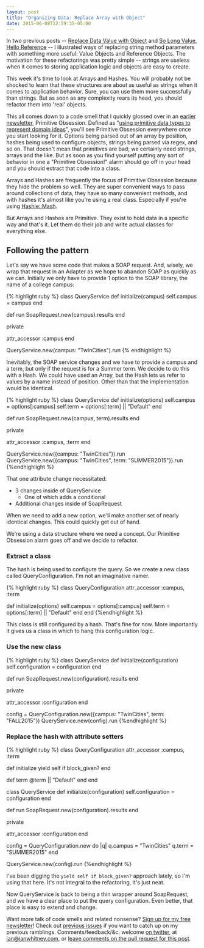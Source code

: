 ```yaml
---
layout: post
title: "Organizing Data: Replace Array with Object"
date: 2015-06-08T12:59:35-05:00
---
```


In two previous posts -- [Replace Data Value with Object](http://designisrefactoring.com/2015/04/26/organizing-data-replace-data-value-with-object/) and [So Long Value, Hello Reference](http://designisrefactoring.com/2015/05/11/so-long-value-object-hello-reference/) -- I illustrated ways of replacing string method parameters with something more useful: Value Objects and Reference Objects. The motivation for these refactorings was pretty simple -- strings are useless when it comes to storing application logic and objects are easy to create.

This week it's time to look at Arrays and Hashes. You will probably not be shocked to learn that these structures are about as useful as strings when it comes to application behavior. Sure, you can use them more successfully than strings. But as soon as any complexity rears its head, you should refactor them into 'real' objects.

This all comes down to a code smell that I quickly glossed over in an [earlier newsletter](http://tinyletter.com/ianwhitney/letters/not-very-much-about-primitives), Primitive Obsession. Defined as "[using primitive data types to represent domain ideas](http://c2.com/cgi/wiki?PrimitiveObsession)", you'll see Primitive Obsession everywhere once you start looking for it. Options being parsed out of an array by position, hashes being used to configure objects, strings being parsed via regex, and so on. That doesn't mean that primitives are bad; we certainly need strings, arrays and the like. But as soon as you find yourself putting any sort of behavior in one a "Primitive Obsession!" alarm should go off in your head and you should extract that code into a class.

Arrays and Hashes are frequently the focus of Primitive Obsession because they hide the problem so well. They are super convenient ways to pass around collections of data, they have so many convenient methods, and with hashes it's almost like you're using a real class. Especially if you're using [Hashie::Mash](https://github.com/intridea/hashie#mash).

But Arrays and Hashes are Primitive. They exist to hold data in a specific way and that's it. Let them do their job and write actual classes for everything else.

## Following the pattern

Let's say we have some code that makes a SOAP request. And, wisely, we wrap that request in an Adapter as we hope to abandon SOAP as quickly as we can. Initially we only have to provide 1 option to the SOAP library, the name of a college campus:

{% highlight ruby %}
class QueryService
  def initialize(campus)
    self.campus = campus
  end

  def run
    SoapRequest.new(campus).results
  end

  private

  attr_accessor :campus
end

QueryService.new(campus: "TwinCities").run
{% endhighlight %}

Inevitably, the SOAP service changes and we have to provide a campus and a term, but only if the request is for a Summer term. We decide to do this with a Hash. We could have used an Array, but the Hash lets us refer to values by a name instead of position. Other than that the implementation would be identical.

{% highlight ruby %}
class QueryService
  def initialize(options)
    self.campus = options[:campus]
    self.term = options[:term] || "Default"
  end

  def run
    SoapRequest.new(campus, term).results
  end

  private

  attr_accessor :campus, :term
end

QueryService.new({campus: "TwinCities"}).run
QueryService.new({campus: "TwinCities", term: "SUMMER2015"}).run
{%endhighlight %}

That one attribute change necessitated:

- 3 changes inside of QueryService
  - One of which adds a conditional
- Additional changes inside of SoapRequest

When we need to add a new option, we'll make another set of nearly identical changes. This could quickly get out of hand.

We're using a data structure where we need a concept. Our Primitive Obsession alarm goes off and we decide to refactor.

### Extract a class

The hash is being used to configure the query. So we create a new class called QueryConfiguration. I'm not an imaginative namer.

{% highlight ruby %}
class QueryConfiguration
  attr_accessor :campus, :term

  def initialize(options)
    self.campus = options[:campus]
    self.term = options[:term] || "Default"
  end
end
{%endhighlight %}

This class is still configured by a hash. That's fine for now. More importantly it gives us a class in which to hang this configuration logic.

### Use the new class

{% highlight ruby %}
class QueryService
  def initialize(configuration)
    self.configuration = configuration
  end

  def run
    SoapRequest.new(configuration).results
  end

  private

  attr_accessor :configuration
end

config = QueryConfiguration.new({campus: "TwinCities", term: "FALL2015"})
QueryService.new(config).run
{%endhighlight %}

### Replace the hash with attribute setters

{% highlight ruby %}
class QueryConfiguration
  attr_accessor :campus, :term

  def initialize
    yield self if block_given?
  end

  def term
    @term || "Default"
  end
end

class QueryService
  def initialize(configuration)
    self.configuration = configuration
  end

  def run
    SoapRequest.new(configuration).results
  end

  private

  attr_accessor :configuration
end

config = QueryConfiguration.new do |q|
  q.campus = "TwinCities"
  q.term = "SUMMER2015"
end

QueryService.new(config).run
{%endhighlight %}

I've been digging the `yield self if block_given?` approach lately, so I'm using that here. It's not integral to the refactoring, it's just neat.

Now QueryService is back to being a thin wrapper around SoapRequest, and we have a clear place to put the query configuration. Even better, that place is easy to extend and change.

Want more talk of code smells and related nonsense? [Sign up for my free newsletter](http://tinyletter.com/ianwhitney/)! Check out [previous issues](http://tinyletter.com/ianwhitney/archive) if you want to catch up on my previous ramblings. Comments/feedback/&c. welcome [on twitter](https://twitter.com/iwhitney/), at ian@ianwhitney.com, or [leave comments on the pull request for this post](https://github.com/IanWhitney/designisrefactoring/pull/4).
